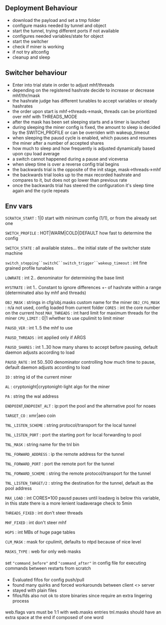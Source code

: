 ## Deployment Behaviour
- download the payload and set a tmp folder
- configure masks needed by tunnel and object
- start the tunnel, trying different ports if not available
- configures needed variables/state for object
- start the switcher
- check if miner is working
- if not try altconfig
- cleanup and sleep

## Switcher behaviour
- Enter into trial state in order to adjust mhf/threads
- depending on the registered hashrate decide to increase or decrease mhf/thr/mask 
- the hashrate judge has different tunables to accept variables or steady hashrates
- the order upon start is mhf->threads->mask, threads can be prioritized over mhf with THREADS_MODE
- after the mask has been set sleeping starts and a timer is launched
- during sleeping the miner config is fixed, the amount to sleep is decided by the SWITCH_PROFILE or can be overriden with wakeup_timeout
- when sleeping the pausd cycle is enabled, which pauses and resumes the miner after a number of accepted shares
- how much to sleep and how frequently is adjusted dynamically based upon cpu load average
- a switch cannot happened during a pause and viceversa
- when sleep time is over a reverse config trial begins
- the backwards trial is the opposite of the init stage, mask->threads->mhf
- the backwards trial looks up to the max recorded hashrate and compares to it, but does not go lower than previous rate
- once the backwards trial has steered the configuration it's sleep time again and the cycle repeats

## Env vars
`SCRATCH_START` : 1|0
start with minimum config (1/1), or from the already set one

`SWITCH_PROFILE` : HOT|WARM|COLD|DEFAULT
how fast to determine the config

`SWITCH_STATE` : all available states...
the initial state of the switcher state machine

`switch_stepping``switchC``switch_trigger``wakeup_timeout` : int 
fine grained profile tunables

`LOWRATE` : int 2..
denominator for determining the base limit

`HYSTRATE` : int 1..
Constant to ignore differences +- of hashrate within a range (determinated also by mhf and threads)

`OBJ_MASK` : strings in cfg/obj.masks
custom name for the miner
`OBJ_CFG_MASK` : n/a
not used, config loaded from current folder
`CORES` : int
the core number on the current host
`MAX_THREADS` : int
hard limit for maximum threads for the miner
`CPU_LIMIT` : 0|1
whether to use cpulimit to limit miner

`PAUSD_VER` : int 1..5
the mhf to use

`PAUSD_THREADS` : int
applied only if ARGS

`PAUSD_SHARES` : int 1..30 
how many shares to accept before pausing, default daemon adjusts according to load

`PAUSD_RATE` : int 50..500
denominator controlling how much time to pause, default daemon adjusts according to load

`ID` : string
id of the current miner

`AL` : cryptonight|cryptonight-light 
algo for the miner

`PA` : string
the wal address

`ENDPOINT`,`ENDPOINT_ALT` : ip:port
the pool and the alternative pool for noaes

`TARGET_CO` : xmr|aeo
coin

`TNL_LISTEN_SCHEME` : string
protocol/transport for the local tunnel 

`TNL_LISTEN_PORT` : port
the starting port for local forwarding to pool

`TNL_MASK` : string
name for the tnl bin

`TNL_FORWARD_ADDRESS` : ip
the remote address for the tunnel

`TNL_FORWARD_PORT` : port
the remote port for the tunnel

`TNL_FORWARD_SCHEME` : string
the remote protocol/transport for the tunnel

`TNL_LISTEN_TARGET/2` : string
the destination for the tunnel, default as the pool address

`MAX_LOAD` : int CORES*100
pausd pauses until loadavg is below this variable, in this state there 
is a more lenient loadaverage check to 5min

`THREADS_FIXED` : int
don't steer threads

`MHF_FIXED` : int
don't steer mhf

`HGPS` : int
MBs of huge page tables

`CLM_MASK` : mask for cpulimit, defaults to ntpd because of nice level

`MASKS_TYPE` : web for only web masks

#### 
set `"command_before"` and `"command_after"` in config file for executing commands between restarts from scratch

####
- Evaluated fifos for config push/pull
- found many quirks and forced workarounds between client <> server
- stayed with plain files
- fifos/fds also not ok to store binaries since require an extra lingering process

####
web.flags vars must be 1:1 with web.masks entries
tnl.masks should have an extra space at the end if composed of one word
